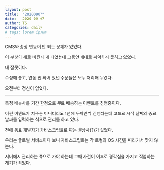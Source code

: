 ```yaml
---
layout: post
title:  "20200907"
date:   2020-09-07
author: TS
categories: daily
# tags: lorem ipsum
---
```


CMS와 송장 연동이 안 되는 문제가 있었다.

이 부분이 새로 바뀐지 꽤 되었는데 그동안 제대로 파악하지 못하고 있었다.

내 잘못이다.

수정해 놓고, 연동 안 되어 있던 주문들은 모두 처리해 두었다.

오전부터 정신이 없었다.

---

특정 배송사를 기간 한정으로 무료 배송하는 이벤트를 진행중이다.

이런 이벤트가 자주는 아니더라도 1년에 두어번씩 진행되는데 코드로 시작 날짜와 종료 날짜를 입력하는 식으로 관리를 하고 있다.

전에 동료 개발자가 자바스크립트로 짜는 불상사(?)가 있었다.

우리는 글로벌 서비스이다 보니 자바스크립트는 각 로컬의 OS 시간을 따라가서 맞지 않는다.

서버에서 관리하는 쪽으로 가야 하는데 그때 사건이 이후로 경각심을 가지고 작업하는 계기가 되었다.
